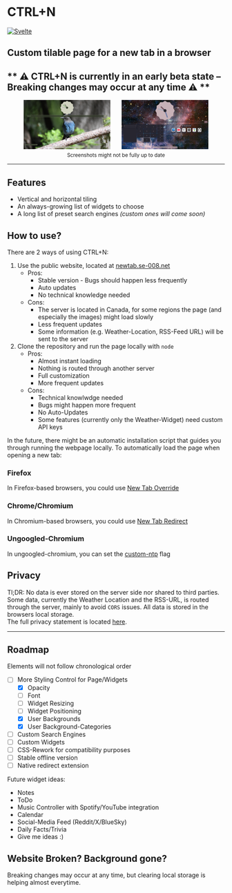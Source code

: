 # CTRL+N

[![Svelte](https://img.shields.io/badge/Svelte-%23f1413d.svg?logo=svelte&logoColor=white)](#)

## Custom tilable page for a new tab in a browser

## ** ⚠️ CTRL+N is currently in an early beta state – Breaking changes may occur at any time ⚠️ **

<div style="display: flex; flex-direction: row; justify-content: center; gap: 5%;">
	<img width="40%" title="Screenshot_Bird_Light" src="screenshots/Bird_Light.png" />
	<img width="40%" title="Screenshot_Space_Full" src="screenshots/Space_Full.png" />
</div>
<center><sub>Screenshots might not be fully up to date</sub></center>

---

## Features

- Vertical and horizontal tiling
- An always-growing list of widgets to choose
- A long list of preset search engines *(custom ones will come soon)*

## How to use?

There are 2 ways of using CTRL+N:
1. Use the public website, located at [newtab.se-008.net](https://newtab.se-008.net)
   - Pros:
	 - Stable version - Bugs should happen less frequently
	 - Auto updates
	 - No technical knowledge needed
   - Cons:
	 - The server is located in Canada, for some regions the page (and especially the images) might load slowly
	 - Less frequent updates
	 - Some information (e.g. Weather-Location, RSS-Feed URL) will be sent to the server
2. Clone the repository and run the page locally with `node`
   - Pros:
	 - Almost instant loading
	 - Nothing is routed through another server
	 - Full customization
	 - More frequent updates
   - Cons:
	 - Technical knowlwdge needed
	 - Bugs might happen more frequent
	 - No Auto-Updates
	 - Some features (currently only the Weather-Widget) need custom API keys

In the future, there might be an automatic installation script that guides you through running the webpage locally.
To automatically load the page when opening a new tab:

### Firefox
In Firefox-based browsers, you could use [New Tab Override](https://addons.mozilla.org/en-US/firefox/addon/new-tab-override/)

### Chrome/Chromium
In Chromium-based browsers, you could use [New Tab Redirect](https://chromewebstore.google.com/detail/new-tab-redirect/)
### Ungoogled-Chromium

In ungoogled-chromium, you can set the [custom-ntp](chrome://flags/#custom-ntp) flag

## Privacy

Tl;DR: No data is ever stored on the server side nor shared to third parties. Some data, currently the Weather Location and the RSS-URL, is routed through the server, mainly to avoid `CORS` issues. All data is stored in the browsers local storage. <br/>
The full privacy statement is located [here](https://newtab.se-008.net/privacy).


---

## Roadmap

Elements will not follow chronological order
- [ ] More Styling Control for Page/Widgets
  - [x] Opacity
  - [ ] Font
  - [ ] Widget Resizing
  - [ ] Widget Positioning
  - [x] User Backgrounds
  - [x] User Background-Categories
- [ ] Custom Search Engines
- [ ] Custom Widgets
- [ ] CSS-Rework for compatibility purposes 
- [ ] Stable offline version
- [ ] Native redirect extension

Future widget ideas:
- Notes
- ToDo
- Music Controller with Spotify/YouTube integration
- Calendar
- Social-Media Feed (Reddit/X/BlueSky)
- Daily Facts/Trivia
- Give me ideas :)

## Website Broken? Background gone?
Breaking changes may occur at any time, but clearing local storage is helping almost everytime.
